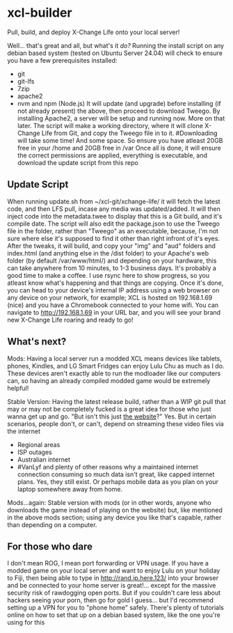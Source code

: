 # xcl-builder
Pull, build, and deploy X-Change Life onto your local server!

Well... that's great and all, but what's it *do?*
Running the install script on any debian based system (tested on Ubuntu Server 24.04) will check to ensure you have a few prerequisites installed:
- git
- git-lfs
- 7zip
- apache2
- nvm and npm (Node.js)
It will update (and upgrade) before installing (if not already present) the above, then proceed to download Tweego. By installing Apache2, a server will be setup and running now. More on that later. The script will make a working directory, where it will clone X-Change Life from Git, and copy the Tweego file in to it.
#Downloading will take some time!
And some space. So ensure you have atleast 20GB free in your /home and 20GB free in /var
Once all is done, it will ensure the correct permissions are applied, everything is executable, and download the update script from this repo

## Update Script
When running update.sh from ~/xcl-git/xchange-life/ it will fetch the latest code, and then LFS pull, incase any media was updated/added. It will then inject code into the metadata.twee to display that this is a Git build, and it's compile date. The script will also edit the package.json to use the Tweego file in the folder, rather than "Tweego" as an executable, because, I'm not sure where else it's supposed to find it other than right infront of it's eyes. After the tweaks, it will build, and copy your "img" and "aud" folders and index.html (and anything else in the /dist folder) to your Apache's web folder (by default /var/www/html/) and depending on your hardware, this can take anywhere from 10 minutes, to 1-3 business days. It's probably a good time to make a coffee. I use rsync here to show progress, so you atleast know what's happening and that things are copying. Once it's done, you can head to your device's internal IP address using a web browser on any device on your network, for example; XCL is hosted on 192.168.1.69 (nice) and you have a Chromebook connected to your home wifi. You can navigate to http://192.168.1.69 in your URL bar, and you will see your brand new X-Change Life roaring and ready to go!

## What's next?
Mods:
Having a local server run a modded XCL means devices like tablets, phones, Kindles, and LG Smart Fridges can enjoy Lulu Chu as much as I do. These devices aren't exactly able to run the modloader like our computers can, so having an already compiled modded game would be extremely helpful!

Stable Version:
Having the latest release build, rather than a WIP git pull that may or may not be completely fucked is a great idea for those who just wanna get up and go. "But isn't this just [the website](https://x-change.life/)?" Yes. But in certain scenarios, people don't, or can't, depend on streaming these video files via the internet
- Regional areas
- ISP outages
- Australian internet
- #VanLyf
and plenty of other reasons why a maintained internet connection consuming so much data isn't great, like capped internet plans. Yes, they still exist. Or perhaps mobile data as you plan on your laptop somewhere away from home.

Mods...again:
Stable version with mods (or in other words, anyone who downloads the game instead of playing on the website) but, like mentioned in the above mods section; using any device you like that's capable, rather than depending on a computer.

## For those who dare
I don't mean ROG, I mean port forwarding or VPN usage. If you have a modded game on your local server and want to enjoy Lulu on your holiday to Fiji, then being able to type in http://rand.ip.here.123/ into your browser and be connected to your home server is great!... except for the massive security risk of rawdogging open ports. But if you couldn't care less about hackers seeing your porn, then go for gold I guess... but I'd recommend setting up a VPN for you to "phone home" safely. There's plenty of tutorials online on how to set that up on a debian based system, like the one you're using for this
